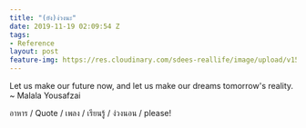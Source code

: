 ```yaml
---
title: "(ยัง)ง่วงนะ"
date: 2019-11-19 02:09:54 Z
tags:
- Reference
layout: post
feature-img: https://res.cloudinary.com/sdees-reallife/image/upload/v1555658919/sample_feature_img.png
---
```


Let us make our future now, and let us make our dreams tomorrow's reality. ~ Malala Yousafzai

<i class="fa fa-child" style="color:plum"></i>

อาหาร / Quote / เพลง / เรียนรู้ / ง่วงนอน / please!
